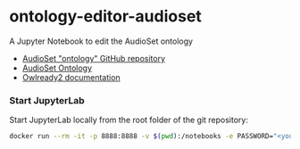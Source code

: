 # ontology-editor-audioset
A Jupyter Notebook to edit the AudioSet ontology

* [AudioSet "ontology" GitHub repository](https://github.com/audioset/ontology)
* [AudioSet Ontology](https://research.google.com/audioset///ontology/index.html)
* [Owlready2 documentation](https://owlready2.readthedocs.io/en/latest/)

### Start JupyterLab

Start JupyterLab locally from the root folder of the git repository:

```bash
docker run --rm -it -p 8888:8888 -v $(pwd):/notebooks -e PASSWORD="<your_secret>" umids/jupyterlab:latest
```

